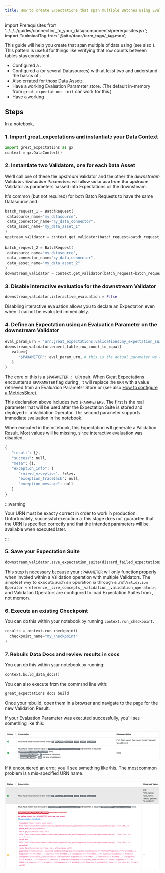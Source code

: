 ```yaml
---
title: How to create Expectations that span multiple Batches using Evaluation Parameters
---
```


import Prerequisites from '../../../guides/connecting_to_your_data/components/prerequisites.jsx';
import TechnicalTag from '@site/docs/term_tags/_tag.mdx';

This guide will help you create <TechnicalTag tag="expectation" text="Expectations" /> that span multiple <TechnicalTag tag="batch" text="Batches" /> of data using <TechnicalTag tag="evaluation_parameter" text="Evaluation Parameters" /> (see also <TechnicalTag tag="evaluation_parameter_store" text="Evaluation Parameter Stores" />). This pattern is useful for things like verifying that row counts between tables stay consistent.

<Prerequisites>

- Configured a <TechnicalTag tag="data_context" text="Data Context" />.
- Configured a <TechnicalTag tag="datasource" text="Datasource" /> (or several Datasources) with at least two <TechnicalTag tag="data_asset" text="Data Assets" /> and understand the basics of <TechnicalTag tag="batch_request" text="Batch Requests" />.
- Also created <TechnicalTag tag="expectation_suite" text="Expectations Suites" /> for those Data Assets.
- Have a working Evaluation Parameter store. (The default in-memory <TechnicalTag tag="store" text="Store" /> from ``great_expectations init`` can work for this.)
- Have a working <TechnicalTag tag="checkpoint" text="Checkpoint" />

</Prerequisites>

## Steps

In a notebook,

### 1. Import great_expectations and instantiate your Data Context

```python
import great_expectations as gx
context = gx.DataContext()
```

### 2. Instantiate two Validators, one for each Data Asset

We'll call one of these <TechnicalTag tag="validator" text="Validators" /> the *upstream* Validator and the other the *downstream* Validator. Evaluation Parameters will allow us to use <TechnicalTag tag="validation_result" text="Validation Results" /> from the upstream Validator as parameters passed into Expectations on the downstream.

It's common (but not required) for both Batch Requests to have the same Datasource and <TechnicalTag tag="data_connector" text="Data Connector" />.

 ```python
batch_request_1 = BatchRequest(
  datasource_name="my_datasource",
  data_connector_name="my_data_connector",
  data_asset_name="my_data_asset_1"
)
upstream_validator = context.get_validator(batch_request=batch_request_1, expectation_suite_name="my_expectation_suite_1")

batch_request_2 = BatchRequest(
  datasource_name="my_datasource",
  data_connector_name="my_data_connector",
  data_asset_name="my_data_asset_2"
)
downstream_validator = context.get_validator(batch_request=batch_request_2, expectation_suite_name="my_expectation_suite_2")
```

### 3. Disable interactive evaluation for the downstream Validator

```python
downstream_validator.interactive_evaluation = False
```

Disabling interactive evaluation allows you to declare an Expectation even when it cannot be evaluated immediately.

### 4. Define an Expectation using an Evaluation Parameter on the downstream Validator

```python
eval_param_urn = 'urn:great_expectations:validations:my_expectation_suite_1:expect_table_row_count_to_be_between.result.observed_value'
downstream_validator.expect_table_row_count_to_equal(
   value={
      '$PARAMETER': eval_param_urn, # this is the actual parameter we're going to use in the validation
   }
)
```

The core of this is a ``$PARAMETER : URN`` pair. When Great Expectations encounters a ``$PARAMETER`` flag during <TechnicalTag tag="validation" text="Validation" />, it will replace the ``URN`` with a value retrieved from an Evaluation Parameter Store or <TechnicalTag tag="metric_store" text="Metrics Store" /> (see also [How to configure a MetricsStore](../../../guides/setup/configuring_metadata_stores/how_to_configure_a_metricsstore.md)).

This declaration above includes two ``$PARAMETERS``. The first is the real parameter that will be used after the Expectation Suite is stored and deployed in a Validation Operator. The second parameter supports immediate evaluation in the notebook.

When executed in the notebook, this Expectation will generate a Validation Result. Most values will be missing, since interactive evaluation was disabled.

```python
{
   "result": {},
   "success": null,
   "meta": {},
   "exception_info": {
      "raised_exception": false,
      "exception_traceback": null,
      "exception_message": null
   }
}
 ```

:::warning

Your URN must be exactly correct in order to work in production. Unfortunately, successful execution at this stage does not guarantee that the URN is specified correctly and that the intended parameters will be available when executed later.

:::

### 5. Save your Expectation Suite

 ```python
 downstream_validator.save_expectation_suite(discard_failed_expectations=False)
 ```

This step is necessary because your ``$PARAMETER`` will only function properly when invoked within a Validation operation with multiple Validators. The simplest way to execute such an operation is through a :ref:`Validation Operator <reference__core_concepts__validation__validation_operator>`, and Validation Operators are configured to load Expectation Suites from <TechnicalTag tag="expectation_store" text="Expectation Stores" />, not memory.

### 6. Execute an existing Checkpoint

You can do this within your notebook by running ``context.run_checkpoint``.

```python
results = context.run_checkpoint(
  checkpoint_name="my_checkpoint"
)
```

### 7. Rebuild Data Docs and review results in docs

You can do this within your notebook by running:

```python
context.build_data_docs()
```

You can also execute from the command line with:

```bash
great_expectations docs build
```

Once your <TechnicalTag tag="data_docs" text="Data Docs" /> rebuild, open them in a browser and navigate to the page for the new Validation Result.

If your Evaluation Parameter was executed successfully, you'll see something like this:

![image](../../../../docs/images/evaluation_parameter_success.png)

If it encountered an error, you'll see something like this. The most common problem is a mis-specified URN name.

![image](../../../../docs/images/evaluation_parameter_error.png)

